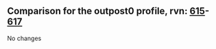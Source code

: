 ## Comparison for the outpost0 profile, rvn: [615](https://github.com/PRO100KatYT/FortniteProfileRevisions/tree/main/profiles/outpost0/615%20outpost0.json)-[617](https://github.com/PRO100KatYT/FortniteProfileRevisions/tree/main/profiles/outpost0/617%20outpost0.json)

No changes
